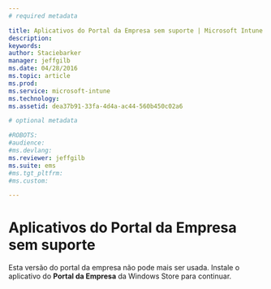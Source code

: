 ```yaml
---
# required metadata

title: Aplicativos do Portal da Empresa sem suporte | Microsoft Intune
description:
keywords:
author: Staciebarker
manager: jeffgilb
ms.date: 04/28/2016
ms.topic: article
ms.prod:
ms.service: microsoft-intune
ms.technology:
ms.assetid: dea37b91-33fa-4d4a-ac44-560b450c02a6

# optional metadata

#ROBOTS:
#audience:
#ms.devlang:
ms.reviewer: jeffgilb
ms.suite: ems
#ms.tgt_pltfrm:
#ms.custom:

---
```


# Aplicativos do Portal da Empresa sem suporte
Esta versão do portal da empresa não pode mais ser usada. Instale o aplicativo do **Portal da Empresa** da Windows Store para continuar.



<!--HONumber=May16_HO1-->


